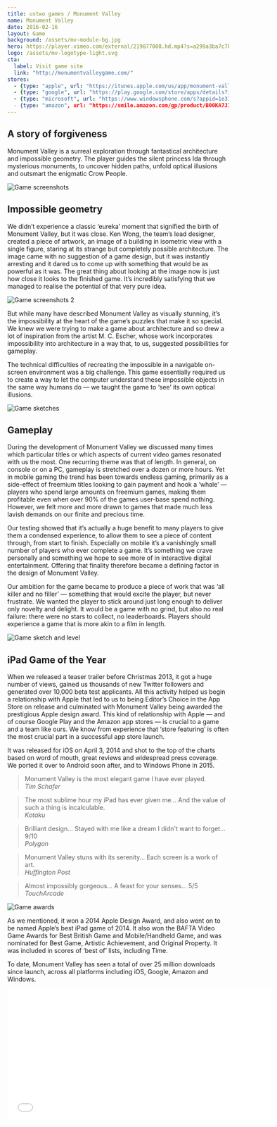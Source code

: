 ```yaml
---
title: ustwo games / Monument Valley
name: Monument Valley
date: 2016-02-16
layout: Game
background: /assets/mv-module-bg.jpg
hero: https://player.vimeo.com/external/219877008.hd.mp4?s=a299a3ba7c7ba85081bc96ede61c53461c5fbdda&profile_id=174
logo: /assets/mv-logotype-light.svg
cta:
  label: Visit game site
  link: "http://monumentvalleygame.com/"
stores:
  - {type: "apple", url: "https://itunes.apple.com/us/app/monument-valley/id728293409?mt=8"}
  - {type: "google", url: "https://play.google.com/store/apps/details?id=com.ustwo.monumentvalley"}
  - {type: "microsoft", url: "https://www.windowsphone.com/s?appid=1e31603e-5d33-42bb-bffe-0f0fcb12d32b"}
  - {type: "amazon", url: "https://smile.amazon.com/gp/product/B00KA7JIII"}
---
```


<div class='content-box'>

## A story of forgiveness

Monument Valley is a surreal exploration through fantastical architecture and impossible geometry. The player guides the silent princess Ida through mysterious monuments, to uncover hidden paths, unfold optical illusions and outsmart the enigmatic Crow People.

</div>

<div class='content-box'>
  <img src="/assets/MV_Split.jpg" alt="Game screenshots" />
</div>

<div class='content-box dark'>

## Impossible geometry

We didn’t experience a classic ‘eureka’ moment that signified the birth of Monument Valley, but it was close. Ken Wong, the team’s lead designer, created a piece of artwork, an image of a building in isometric view with a single figure, staring at its strange but completely possible architecture. The image came with no suggestion of a game design, but it was instantly arresting and it dared us to come up with something that would be as powerful as it was. The great thing about looking at the image now is just how close it looks to the finished game. It’s incredibly satisfying that we managed to realise the potential of that very pure idea.

</div>

<div class='content-box'>
  <img src="/assets/MV_Original.jpg" alt="Game screenshots 2" />
</div>

<div class='content-box'>

But while many have described Monument Valley as visually stunning, it’s the impossibility at the heart of the game’s puzzles that make it so special. We knew we were trying to make a game about architecture and so drew a lot of inspiration from the artist M. C. Escher, whose work incorporates impossibility into architecture in a way that, to us, suggested possibilities for gameplay.

The technical difficulties of recreating the impossible in a navigable on-screen environment was a big challenge. This game essentially required us to create a way to let the computer understand these impossible objects in the same way humans do — we taught the game to ‘see’ its own optical illusions.

</div>

<div class='content-box'>
  <img src="/assets/MV_Sketches_2.jpg" alt="Game sketches" />
</div>

<div class='content-box dark'>

## Gameplay

During the development of Monument Valley we discussed many times which particular titles or which aspects of current video games resonated with us the most. One recurring theme was that of length. In general, on console or on a PC, gameplay is stretched over a dozen or more hours. Yet in mobile gaming the trend has been towards endless gaming, primarily as a side-effect of freemium titles looking to gain payment and hook a ‘whale’ — players who spend large amounts on freemium games, making them profitable even when over 90% of the games user-base spend nothing. However, we felt more and more drawn to games that made much less lavish demands on our finite and precious time.

</div>

<div class='content-box'>

Our testing showed that it’s actually a huge benefit to many players to give them a condensed experience, to allow them to see a piece of content through, from start to finish. Especially on mobile it’s a vanishingly small number of players who ever complete a game. It’s something we crave personally and something we hope to see more of in interactive digital entertainment. Offering that finality therefore became a defining factor in the design of Monument Valley.

Our ambition for the game became to produce a piece of work that was ‘all killer and no filler’ — something that would excite the player, but never frustrate. We wanted the player to stick around just long enough to deliver only novelty and delight. It would be a game with no grind, but also no real failure: there were no stars to collect, no leaderboards. Players should experience a game that is more akin to a film in length.

</div>

<div class='content-box'>
  <img src="/assets/MV_sketch_level.jpg" alt="Game sketch and level" />
</div>

<div class='content-box dark'>

## iPad Game of the Year

When we released a teaser trailer before Christmas 2013, it got a huge number of views, gained us thousands of new Twitter followers and generated over 10,000 beta test applicants. All this activity helped us begin a relationship with Apple that led to us to being Editor’s Choice in the App Store on release and culminated with Monument Valley being awarded the prestigious Apple design award. This kind of relationship with Apple — and of course Google Play and the Amazon app stores — is crucial to a game and a team like ours. We know from experience that ‘store featuring’ is often the most crucial part in a successful app store launch.

</div>

<div class='content-box'>

It was released for iOS on April 3, 2014 and shot to the top of the charts based on word of mouth, great reviews and widespread press coverage. We ported it over to Android soon after, and to Windows Phone in 2015.

> Monument Valley is the most elegant game I have ever played.  
> <cite>Tim Schafer</cite>

> The most sublime hour my iPad has ever given me… And the value of such a thing is incalculable.  
> <cite>Kotaku</cite>

> Brilliant design… Stayed with me like a dream I didn't want to forget… 9/10  
> <cite>Polygon</cite>

> Monument Valley stuns with its serenity… Each screen is a work of art.  
> <cite>Huffington Post</cite>

> Almost impossibly gorgeous… A feast for your senses… 5/5  
> <cite>TouchArcade</cite>

</div>

<div class='content-box'>
  <img src="/assets/MV_Awards.jpg" alt="Game awards" />
</div>

<div class='content-box dark'>

As we mentioned, it won a 2014 Apple Design Award, and also went on to be named Apple’s best iPad game of 2014. It also won the BAFTA Video Game Awards for Best British Game and Mobile/Handheld Game, and was nominated for Best Game, Artistic Achievement, and Original Property. It was included in scores of ‘best of’ lists, including Time.

To date, Monument Valley has seen a total of over 25 million downloads since launch, across all platforms including iOS, Google, Amazon and Windows.

</div>

<div class='content-box dark'>
  <div class='squashed bottom-buffer'>
    <div class='fluid-embed'>
      <iframe src='//player.vimeo.com/video/89525141' title="Monument Valley - Behind the Scenes" width="600" height="300" frameborder='0' webkitAllowFullScreen mozallowfullscreen allowFullScreen></iframe>
    </div>
  </div>
</div>
